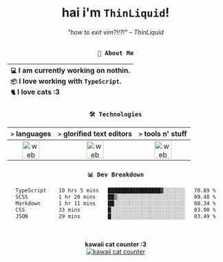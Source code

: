 <div align="center">
  
  # hai i'm `ThinLiquid`!
  ###### "how to exit vim?!!?!" – ThinLiquid
  
  ### `👤 About Me`

  | `💻`  I am currently working on **nothin**.<br/>`📦`  I love working with `TypeScript`.</br>`🐈`  I love cats :3 |
  |:---|

  
  ### `🛠️ Technologies`
  
  | `>` **languages**  | `>` **glorified text editors** | `>` **tools n' stuff** |
  |:------------------:|:------------------------------:|:----------------------:|
  | <img src="https://skillicons.dev/icons?i=ts,js,react" alt="web dev" height="40"/> | <img src="https://skillicons.dev/icons?i=vscode,neovim" alt="web dev" height="40"/> | <img src="https://skillicons.dev/icons?i=bash,git" alt="web dev" height="40"/> |
  
  ### `📊 Dev Breakdown`
  
  <!--START_SECTION:waka-->

```txt
TypeScript    10 hrs 5 mins   █████████████████▓░░░░░░░   70.89 %
SCSS          1 hr 20 mins    ██▒░░░░░░░░░░░░░░░░░░░░░░   09.48 %
Markdown      1 hr 11 mins    ██░░░░░░░░░░░░░░░░░░░░░░░   08.34 %
CSS           33 mins         █░░░░░░░░░░░░░░░░░░░░░░░░   03.90 %
JSON          29 mins         █░░░░░░░░░░░░░░░░░░░░░░░░   03.49 %
```

<!--END_SECTION:waka-->
  
  <br/><br/>
  <b>kawaii cat counter :3</b><br/>
  [![kawaii cat counter](https://count.getloli.com/get/@ThinLiquid?theme=moebooru)](https://moe-counter.glitch.me)
</div>
